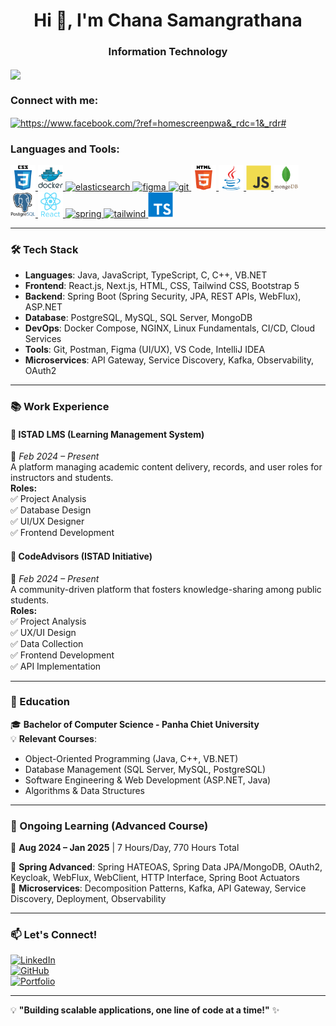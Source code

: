 <h1 align="center">Hi 👋, I'm Chana Samangrathana</h1>
<h3 align="center">Information Technology</h3>
<img align="center" src="https://media2.giphy.com/media/v1.Y2lkPTc5MGI3NjExY3ozMmN4cXV1a3Q1aTFsMzZ3dmwwdWk0ZXAwMW54dmprdGY2ZGhuayZlcD12MV9pbnRlcm5hbF9naWZfYnlfaWQmY3Q9cw/rqd9R3yaDy16a8kDC1/giphy.gif">
<h3 align="left">Connect with me:</h3>
<p align="left">
<a href="https://fb.com/https://www.facebook.com/?ref=homescreenpwa&_rdc=1&_rdr#" target="blank"><img align="center" src="https://raw.githubusercontent.com/rahuldkjain/github-profile-readme-generator/master/src/images/icons/Social/facebook.svg" alt="https://www.facebook.com/?ref=homescreenpwa&_rdc=1&_rdr#" height="30" width="40" /></a>
</p>

<h3 align="left">Languages and Tools:</h3>
<p align="left"> <a href="https://www.w3schools.com/css/" target="_blank" rel="noreferrer"> <img src="https://raw.githubusercontent.com/devicons/devicon/master/icons/css3/css3-original-wordmark.svg" alt="css3" width="40" height="40"/> </a> <a href="https://www.docker.com/" target="_blank" rel="noreferrer"> <img src="https://raw.githubusercontent.com/devicons/devicon/master/icons/docker/docker-original-wordmark.svg" alt="docker" width="40" height="40"/> </a> <a href="https://www.elastic.co" target="_blank" rel="noreferrer"> <img src="https://www.vectorlogo.zone/logos/elastic/elastic-icon.svg" alt="elasticsearch" width="40" height="40"/> </a> <a href="https://www.figma.com/" target="_blank" rel="noreferrer"> <img src="https://www.vectorlogo.zone/logos/figma/figma-icon.svg" alt="figma" width="40" height="40"/> </a> <a href="https://git-scm.com/" target="_blank" rel="noreferrer"> <img src="https://www.vectorlogo.zone/logos/git-scm/git-scm-icon.svg" alt="git" width="40" height="40"/> </a> <a href="https://www.w3.org/html/" target="_blank" rel="noreferrer"> <img src="https://raw.githubusercontent.com/devicons/devicon/master/icons/html5/html5-original-wordmark.svg" alt="html5" width="40" height="40"/> </a> <a href="https://www.java.com" target="_blank" rel="noreferrer"> <img src="https://raw.githubusercontent.com/devicons/devicon/master/icons/java/java-original.svg" alt="java" width="40" height="40"/> </a> <a href="https://developer.mozilla.org/en-US/docs/Web/JavaScript" target="_blank" rel="noreferrer"> <img src="https://raw.githubusercontent.com/devicons/devicon/master/icons/javascript/javascript-original.svg" alt="javascript" width="40" height="40"/> </a> <a href="https://www.mongodb.com/" target="_blank" rel="noreferrer"> <img src="https://raw.githubusercontent.com/devicons/devicon/master/icons/mongodb/mongodb-original-wordmark.svg" alt="mongodb" width="40" height="40"/> </a> <a href="https://www.postgresql.org" target="_blank" rel="noreferrer"> <img src="https://raw.githubusercontent.com/devicons/devicon/master/icons/postgresql/postgresql-original-wordmark.svg" alt="postgresql" width="40" height="40"/> </a> <a href="https://reactjs.org/" target="_blank" rel="noreferrer"> <img src="https://raw.githubusercontent.com/devicons/devicon/master/icons/react/react-original-wordmark.svg" alt="react" width="40" height="40"/> </a> <a href="https://spring.io/" target="_blank" rel="noreferrer"> <img src="https://www.vectorlogo.zone/logos/springio/springio-icon.svg" alt="spring" width="40" height="40"/> </a> <a href="https://tailwindcss.com/" target="_blank" rel="noreferrer"> <img src="https://www.vectorlogo.zone/logos/tailwindcss/tailwindcss-icon.svg" alt="tailwind" width="40" height="40"/> </a> <a href="https://www.typescriptlang.org/" target="_blank" rel="noreferrer"> <img src="https://raw.githubusercontent.com/devicons/devicon/master/icons/typescript/typescript-original.svg" alt="typescript" width="40" height="40"/> </a> </p>


---

### 🛠️ Tech Stack

- **Languages**: Java, JavaScript, TypeScript, C, C++, VB.NET
- **Frontend**: React.js, Next.js, HTML, CSS, Tailwind CSS, Bootstrap 5
- **Backend**: Spring Boot (Spring Security, JPA, REST APIs, WebFlux), ASP.NET
- **Database**: PostgreSQL, MySQL, SQL Server, MongoDB
- **DevOps**: Docker Compose, NGINX, Linux Fundamentals, CI/CD, Cloud Services
- **Tools**: Git, Postman, Figma (UI/UX), VS Code, IntelliJ IDEA
- **Microservices**: API Gateway, Service Discovery, Kafka, Observability, OAuth2

---

### 📚 Work Experience

#### 🔹 **ISTAD LMS** (Learning Management System)  
📅 _Feb 2024 – Present_  
A platform managing academic content delivery, records, and user roles for instructors and students.  
**Roles:**  
✅ Project Analysis  
✅ Database Design  
✅ UI/UX Designer  
✅ Frontend Development  

#### 🔹 **CodeAdvisors** (ISTAD Initiative)  
📅 _Feb 2024 – Present_  
A community-driven platform that fosters knowledge-sharing among public students.  
**Roles:**  
✅ Project Analysis  
✅ UX/UI Design  
✅ Data Collection  
✅ Frontend Development  
✅ API Implementation  

---

### 📖 Education

🎓 **Bachelor of Computer Science - Panha Chiet University**  
💡 **Relevant Courses**:  
- Object-Oriented Programming (Java, C++, VB.NET)  
- Database Management (SQL Server, MySQL, PostgreSQL)  
- Software Engineering & Web Development (ASP.NET, Java)  
- Algorithms & Data Structures  

---

### 🚀 Ongoing Learning (Advanced Course)
📅 **Aug 2024 – Jan 2025** | 7 Hours/Day, 770 Hours Total  

🔹 **Spring Advanced**: Spring HATEOAS, Spring Data JPA/MongoDB, OAuth2, Keycloak, WebFlux, WebClient, HTTP Interface, Spring Boot Actuators  
🔹 **Microservices**: Decomposition Patterns, Kafka, API Gateway, Service Discovery, Deployment, Observability  

---

### 📫 Let's Connect!
[![LinkedIn](https://img.shields.io/badge/LinkedIn-Connect-blue?style=flat&logo=linkedin)](YOUR_LINKEDIN)  
[![GitHub](https://img.shields.io/badge/GitHub-Follow-black?style=flat&logo=github)](YOUR_GITHUB)  
[![Portfolio](https://img.shields.io/badge/Portfolio-Visit-lightgrey?style=flat&logo=react)](YOUR_PORTFOLIO)  

---

💡 **"Building scalable applications, one line of code at a time!"** ✨
